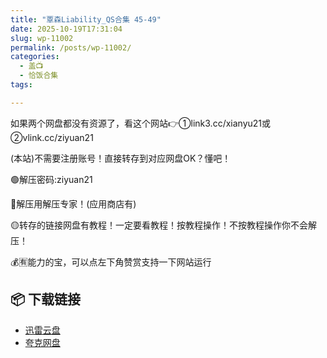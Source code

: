 ```yaml
---
title: "覃森Liability_QS合集 45-49"
date: 2025-10-19T17:31:04
slug: wp-11002
permalink: /posts/wp-11002/
categories:
  - 盖📺
  - 恰饭合集
tags:

---
```


如果两个网盘都没有资源了，看这个网站👉①link3.cc/xianyu21或②vlink.cc/ziyuan21

(本站)不需要注册账号！直接转存到对应网盘OK？懂吧！

🟢解压密码:ziyuan21

🔵解压用解压专家！(应用商店有)

🟡转存的链接网盘有教程！一定要看教程！按教程操作！不按教程操作你不会解压！

💰🈶能力的宝，可以点左下角赞赏支持一下网站运行

## 📦 下载链接
- [迅雷云盘](https://blziyuan21.com/pay-download/11002?key=ba58a83e4b&down_id=0)
- [夸克网盘](https://blziyuan21.com/pay-download/11002?key=ba58a83e4b&down_id=1)

